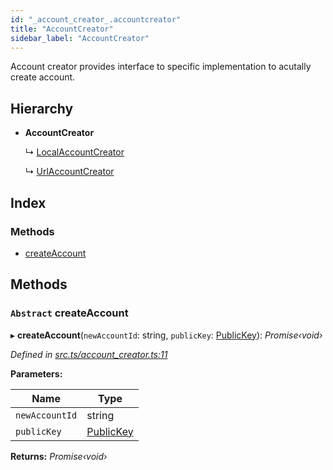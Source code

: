 ```yaml
---
id: "_account_creator_.accountcreator"
title: "AccountCreator"
sidebar_label: "AccountCreator"
---
```


Account creator provides interface to specific implementation to acutally create account.

## Hierarchy

* **AccountCreator**

  ↳ [LocalAccountCreator](_account_creator_.localaccountcreator.md)

  ↳ [UrlAccountCreator](_account_creator_.urlaccountcreator.md)

## Index

### Methods

* [createAccount](_account_creator_.accountcreator.md#abstract-createaccount)

## Methods

### `Abstract` createAccount

▸ **createAccount**(`newAccountId`: string, `publicKey`: [PublicKey](_utils_key_pair_.publickey.md)): *Promise‹void›*

*Defined in [src.ts/account_creator.ts:11](https://github.com/nearprotocol/nearlib/blob/de49029/src.ts/account_creator.ts#L11)*

**Parameters:**

Name | Type |
------ | ------ |
`newAccountId` | string |
`publicKey` | [PublicKey](_utils_key_pair_.publickey.md) |

**Returns:** *Promise‹void›*
